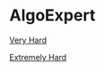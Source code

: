 # AlgoExpert

[Very Hard](https://github.com/bluepsyduck93/Coding-Problems/wiki/Algo-Expert-Very-Hard)

[Extremely Hard](https://github.com/bluepsyduck93/Coding-Problems/wiki/Algo-Expert-Extremely-Hard)




